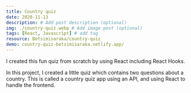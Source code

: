 ```yaml
---
title: Country quiz
date: 2020-11-13
description: # Add post description (optional)
img: ./country-quiz.webp # Add image post (optional)
tags: [React, Javascript] # add tag
resource: Betsimisaraka/country-quiz
demo: country-quiz-betsimisaraka.netlify.app/
---
```


I created this fun quiz from scratch by using React including React Hooks.

In this project, I created a little quiz which contains two questions about a country. This is called a country quiz app using an API, and using React to handle the frontend.
